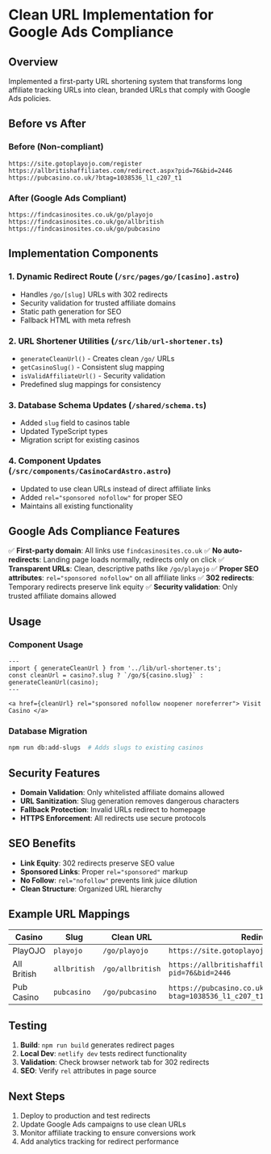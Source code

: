 # Clean URL Implementation for Google Ads Compliance

## Overview

Implemented a first-party URL shortening system that transforms long affiliate tracking URLs into clean, branded URLs that comply with Google Ads policies.

## Before vs After

### Before (Non-compliant)

```
https://site.gotoplayojo.com/register
https://allbritishaffiliates.com/redirect.aspx?pid=76&bid=2446
https://pubcasino.co.uk/?btag=1038536_l1_c207_t1
```

### After (Google Ads Compliant)

```
https://findcasinosites.co.uk/go/playojo
https://findcasinosites.co.uk/go/allbritish
https://findcasinosites.co.uk/go/pubcasino
```

## Implementation Components

### 1. Dynamic Redirect Route (`/src/pages/go/[casino].astro`)

- Handles `/go/[slug]` URLs with 302 redirects
- Security validation for trusted affiliate domains
- Static path generation for SEO
- Fallback HTML with meta refresh

### 2. URL Shortener Utilities (`/src/lib/url-shortener.ts`)

- `generateCleanUrl()` - Creates clean `/go/` URLs
- `getCasinoSlug()` - Consistent slug mapping
- `isValidAffiliateUrl()` - Security validation
- Predefined slug mappings for consistency

### 3. Database Schema Updates (`/shared/schema.ts`)

- Added `slug` field to casinos table
- Updated TypeScript types
- Migration script for existing casinos

### 4. Component Updates (`/src/components/CasinoCardAstro.astro`)

- Updated to use clean URLs instead of direct affiliate links
- Added `rel="sponsored nofollow"` for proper SEO
- Maintains all existing functionality

## Google Ads Compliance Features

✅ **First-party domain**: All links use `findcasinosites.co.uk`
✅ **No auto-redirects**: Landing page loads normally, redirects only on click
✅ **Transparent URLs**: Clean, descriptive paths like `/go/playojo`
✅ **Proper SEO attributes**: `rel="sponsored nofollow"` on all affiliate links
✅ **302 redirects**: Temporary redirects preserve link equity
✅ **Security validation**: Only trusted affiliate domains allowed

## Usage

### Component Usage

```astro
---
import { generateCleanUrl } from '../lib/url-shortener.ts';
const cleanUrl = casino?.slug ? `/go/${casino.slug}` : generateCleanUrl(casino);
---

<a href={cleanUrl} rel="sponsored nofollow noopener noreferrer"> Visit Casino </a>
```

### Database Migration

```bash
npm run db:add-slugs  # Adds slugs to existing casinos
```

## Security Features

- **Domain Validation**: Only whitelisted affiliate domains allowed
- **URL Sanitization**: Slug generation removes dangerous characters
- **Fallback Protection**: Invalid URLs redirect to homepage
- **HTTPS Enforcement**: All redirects use secure protocols

## SEO Benefits

- **Link Equity**: 302 redirects preserve SEO value
- **Sponsored Links**: Proper `rel="sponsored"` markup
- **No Follow**: `rel="nofollow"` prevents link juice dilution
- **Clean Structure**: Organized URL hierarchy

## Example URL Mappings

| Casino      | Slug         | Clean URL        | Redirects To                                                     |
| ----------- | ------------ | ---------------- | ---------------------------------------------------------------- |
| PlayOJO     | `playojo`    | `/go/playojo`    | `https://site.gotoplayojo.com/register`                          |
| All British | `allbritish` | `/go/allbritish` | `https://allbritishaffiliates.com/redirect.aspx?pid=76&bid=2446` |
| Pub Casino  | `pubcasino`  | `/go/pubcasino`  | `https://pubcasino.co.uk/?btag=1038536_l1_c207_t1`               |

## Testing

1. **Build**: `npm run build` generates redirect pages
2. **Local Dev**: `netlify dev` tests redirect functionality
3. **Validation**: Check browser network tab for 302 redirects
4. **SEO**: Verify `rel` attributes in page source

## Next Steps

1. Deploy to production and test redirects
2. Update Google Ads campaigns to use clean URLs
3. Monitor affiliate tracking to ensure conversions work
4. Add analytics tracking for redirect performance
